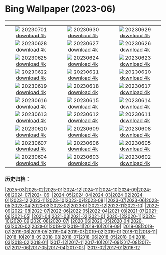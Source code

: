 # Bing Wallpaper (2023-06)
**************
| | | |
|:-:|:-:|:-:|
| ![](https://www.bing.com/th?id=OHR.ClamBears_EN-US1283973201_1920x1080.jpg) 20230701 [download 4k](https://www.bing.com/th?id=OHR.ClamBears_EN-US1283973201_UHD.jpg) | ![](https://www.bing.com/th?id=OHR.BanyakIslands_EN-US2426505225_1920x1080.jpg) 20230630 [download 4k](https://www.bing.com/th?id=OHR.BanyakIslands_EN-US2426505225_UHD.jpg) | ![](https://www.bing.com/th?id=OHR.PrideIceland_EN-US2263138010_1920x1080.jpg) 20230629 [download 4k](https://www.bing.com/th?id=OHR.PrideIceland_EN-US2263138010_UHD.jpg) |
| ![](https://www.bing.com/th?id=OHR.SedonaSunset_EN-US2192383635_1920x1080.jpg) 20230628 [download 4k](https://www.bing.com/th?id=OHR.SedonaSunset_EN-US2192383635_UHD.jpg) | ![](https://www.bing.com/th?id=OHR.VillandryGarden_EN-US2096198100_1920x1080.jpg) 20230627 [download 4k](https://www.bing.com/th?id=OHR.VillandryGarden_EN-US2096198100_UHD.jpg) | ![](https://www.bing.com/th?id=OHR.PetraTreasury_EN-US1981994011_1920x1080.jpg) 20230626 [download 4k](https://www.bing.com/th?id=OHR.PetraTreasury_EN-US1981994011_UHD.jpg) |
| ![](https://www.bing.com/th?id=OHR.NhaTrang_EN-US1821500559_1920x1080.jpg) 20230625 [download 4k](https://www.bing.com/th?id=OHR.NhaTrang_EN-US1821500559_UHD.jpg) | ![](https://www.bing.com/th?id=OHR.PollinatorMonarch_EN-US1506878789_1920x1080.jpg) 20230624 [download 4k](https://www.bing.com/th?id=OHR.PollinatorMonarch_EN-US1506878789_UHD.jpg) | ![](https://www.bing.com/th?id=OHR.PeruAmazon_EN-US1428483038_1920x1080.jpg) 20230623 [download 4k](https://www.bing.com/th?id=OHR.PeruAmazon_EN-US1428483038_UHD.jpg) |
| ![](https://www.bing.com/th?id=OHR.StonehengeSalisbury_EN-US1337618356_1920x1080.jpg) 20230622 [download 4k](https://www.bing.com/th?id=OHR.StonehengeSalisbury_EN-US1337618356_UHD.jpg) | ![](https://www.bing.com/th?id=OHR.EagleTree_EN-US8588984234_1920x1080.jpg) 20230621 [download 4k](https://www.bing.com/th?id=OHR.EagleTree_EN-US8588984234_UHD.jpg) | ![](https://www.bing.com/th?id=OHR.SanFranHall_EN-US0993956473_1920x1080.jpg) 20230620 [download 4k](https://www.bing.com/th?id=OHR.SanFranHall_EN-US0993956473_UHD.jpg) |
| ![](https://www.bing.com/th?id=OHR.TernFather_EN-US0899570111_1920x1080.jpg) 20230619 [download 4k](https://www.bing.com/th?id=OHR.TernFather_EN-US0899570111_UHD.jpg) | ![](https://www.bing.com/th?id=OHR.SurfSanDiego_EN-US0761983664_1920x1080.jpg) 20230618 [download 4k](https://www.bing.com/th?id=OHR.SurfSanDiego_EN-US0761983664_UHD.jpg) | ![](https://www.bing.com/th?id=OHR.HawksbillTurtle_EN-US0640232978_1920x1080.jpg) 20230617 [download 4k](https://www.bing.com/th?id=OHR.HawksbillTurtle_EN-US0640232978_UHD.jpg) |
| ![](https://www.bing.com/th?id=OHR.SmokyFireflies_EN-US8809086301_1920x1080.jpg) 20230616 [download 4k](https://www.bing.com/th?id=OHR.SmokyFireflies_EN-US8809086301_UHD.jpg) | ![](https://www.bing.com/th?id=OHR.FlagDayCapitol_EN-US8751000302_1920x1080.jpg) 20230615 [download 4k](https://www.bing.com/th?id=OHR.FlagDayCapitol_EN-US8751000302_UHD.jpg) | ![](https://www.bing.com/th?id=OHR.OkefenokeeSwamp_EN-US8688169198_1920x1080.jpg) 20230614 [download 4k](https://www.bing.com/th?id=OHR.OkefenokeeSwamp_EN-US8688169198_UHD.jpg) |
| ![](https://www.bing.com/th?id=OHR.BigBendAnniv_EN-US8613000977_1920x1080.jpg) 20230613 [download 4k](https://www.bing.com/th?id=OHR.BigBendAnniv_EN-US8613000977_UHD.jpg) | ![](https://www.bing.com/th?id=OHR.GoliathHeron_EN-US5151186674_1920x1080.jpg) 20230612 [download 4k](https://www.bing.com/th?id=OHR.GoliathHeron_EN-US5151186674_UHD.jpg) | ![](https://www.bing.com/th?id=OHR.PortugalDay_EN-US8470533567_1920x1080.jpg) 20230611 [download 4k](https://www.bing.com/th?id=OHR.PortugalDay_EN-US8470533567_UHD.jpg) |
| ![](https://www.bing.com/th?id=OHR.BalloonsTurkey_EN-US8385517143_1920x1080.jpg) 20230610 [download 4k](https://www.bing.com/th?id=OHR.BalloonsTurkey_EN-US8385517143_UHD.jpg) | ![](https://www.bing.com/th?id=OHR.PlayfulHumpback_EN-US8290961519_1920x1080.jpg) 20230609 [download 4k](https://www.bing.com/th?id=OHR.PlayfulHumpback_EN-US8290961519_UHD.jpg) | ![](https://www.bing.com/th?id=OHR.ChacoCulture_EN-US8179442556_1920x1080.jpg) 20230608 [download 4k](https://www.bing.com/th?id=OHR.ChacoCulture_EN-US8179442556_UHD.jpg) |
| ![](https://www.bing.com/th?id=OHR.CliffsEtretat_EN-US8125687089_1920x1080.jpg) 20230607 [download 4k](https://www.bing.com/th?id=OHR.CliffsEtretat_EN-US8125687089_UHD.jpg) | ![](https://www.bing.com/th?id=OHR.PlasticParrotfish_EN-US8059787303_1920x1080.jpg) 20230606 [download 4k](https://www.bing.com/th?id=OHR.PlasticParrotfish_EN-US8059787303_UHD.jpg) | ![](https://www.bing.com/th?id=OHR.MauiBeach_EN-US7999098369_1920x1080.jpg) 20230605 [download 4k](https://www.bing.com/th?id=OHR.MauiBeach_EN-US7999098369_UHD.jpg) |
| ![](https://www.bing.com/th?id=OHR.SouthKaibabTrail_EN-US7932080032_1920x1080.jpg) 20230604 [download 4k](https://www.bing.com/th?id=OHR.SouthKaibabTrail_EN-US7932080032_UHD.jpg) | ![](https://www.bing.com/th?id=OHR.GemsbokNamibia_EN-US7844189674_1920x1080.jpg) 20230603 [download 4k](https://www.bing.com/th?id=OHR.GemsbokNamibia_EN-US7844189674_UHD.jpg) | ![](https://www.bing.com/th?id=OHR.ReefAwareness_EN-US4807167780_1920x1080.jpg) 20230602 [download 4k](https://www.bing.com/th?id=OHR.ReefAwareness_EN-US4807167780_UHD.jpg) |

### 历史归档：

|[2025-03](/../2025-03/2025-03.md)|[2025-02](/../2025-02/2025-02.md)|[2025-01](/../2025-01/2025-01.md)|[2024-12](/../2024-12/2024-12.md)|[2024-11](/../2024-11/2024-11.md)|[2024-10](/../2024-10/2024-10.md)|[2024-09](/../2024-09/2024-09.md)|[2024-08](/../2024-08/2024-08.md)|[2024-07](/../2024-07/2024-07.md)|[2024-06](/../2024-06/2024-06.md)|
|[2024-05](/../2024-05/2024-05.md)|[2024-04](/../2024-04/2024-04.md)|[2024-03](/../2024-03/2024-03.md)|[2024-02](/../2024-02/2024-02.md)|[2024-01](/../2024-01/2024-01.md)|[2023-12](/../2023-12/2023-12.md)|[2023-11](/../2023-11/2023-11.md)|[2023-10](/../2023-10/2023-10.md)|[2023-09](/../2023-09/2023-09.md)|[2023-08](/../2023-08/2023-08.md)|
|[2023-07](/../2023-07/2023-07.md)|[2023-06](/2023-06.md)|[2023-05](/../2023-05/2023-05.md)|[2023-04](/../2023-04/2023-04.md)|[2023-03](/../2023-03/2023-03.md)|[2023-02](/../2023-02/2023-02.md)|[2023-01](/../2023-01/2023-01.md)|[2022-12](/../2022-12/2022-12.md)|[2022-11](/../2022-11/2022-11.md)|[2022-10](/../2022-10/2022-10.md)|
|[2022-09](/../2022-09/2022-09.md)|[2022-08](/../2022-08/2022-08.md)|[2022-07](/../2022-07/2022-07.md)|[2022-06](/../2022-06/2022-06.md)|[2022-05](/../2022-05/2022-05.md)|[2022-04](/../2022-04/2022-04.md)|[2021-08](/../2021-08/2021-08.md)|[2021-07](/../2021-07/2021-07.md)|[2021-06](/../2021-06/2021-06.md)|[2021-05](/../2021-05/2021-05.md)|
|[2021-04](/../2021-04/2021-04.md)|[2021-03](/../2021-03/2021-03.md)|[2021-02](/../2021-02/2021-02.md)|[2021-01](/../2021-01/2021-01.md)|[2020-12](/../2020-12/2020-12.md)|[2020-11](/../2020-11/2020-11.md)|[2020-10](/../2020-10/2020-10.md)|[2020-09](/../2020-09/2020-09.md)|[2020-08](/../2020-08/2020-08.md)|[2020-07](/../2020-07/2020-07.md)|
|[2020-06](/../2020-06/2020-06.md)|[2020-05](/../2020-05/2020-05.md)|[2020-04](/../2020-04/2020-04.md)|[2020-03](/../2020-03/2020-03.md)|[2020-02](/../2020-02/2020-02.md)|[2020-01](/../2020-01/2020-01.md)|[2019-12](/../2019-12/2019-12.md)|[2019-11](/../2019-11/2019-11.md)|[2019-10](/../2019-10/2019-10.md)|[2019-09](/../2019-09/2019-09.md)|
|[2019-08](/../2019-08/2019-08.md)|[2019-07](/../2019-07/2019-07.md)|[2019-06](/../2019-06/2019-06.md)|[2019-05](/../2019-05/2019-05.md)|[2019-04](/../2019-04/2019-04.md)|[2019-03](/../2019-03/2019-03.md)|[2019-02](/../2019-02/2019-02.md)|[2019-01](/../2019-01/2019-01.md)|[2018-12](/../2018-12/2018-12.md)|[2018-11](/../2018-11/2018-11.md)|
|[2018-10](/../2018-10/2018-10.md)|[2018-09](/../2018-09/2018-09.md)|[2018-08](/../2018-08/2018-08.md)|[2018-07](/../2018-07/2018-07.md)|[2018-06](/../2018-06/2018-06.md)|[2018-05](/../2018-05/2018-05.md)|[2018-04](/../2018-04/2018-04.md)|[2018-03](/../2018-03/2018-03.md)|[2018-02](/../2018-02/2018-02.md)|[2018-01](/../2018-01/2018-01.md)|
|[2017-12](/../2017-12/2017-12.md)|[2017-11](/../2017-11/2017-11.md)|[2017-10](/../2017-10/2017-10.md)|[2017-09](/../2017-09/2017-09.md)|[2017-08](/../2017-08/2017-08.md)|[2017-07](/../2017-07/2017-07.md)|[2017-06](/../2017-06/2017-06.md)|[2017-05](/../2017-05/2017-05.md)|[2017-04](/../2017-04/2017-04.md)|[2017-03](/../2017-03/2017-03.md)|
|[2017-02](/../2017-02/2017-02.md)|[2017-01](/../2017-01/2017-01.md)|[2016-12](/../2016-12/2016-12.md)